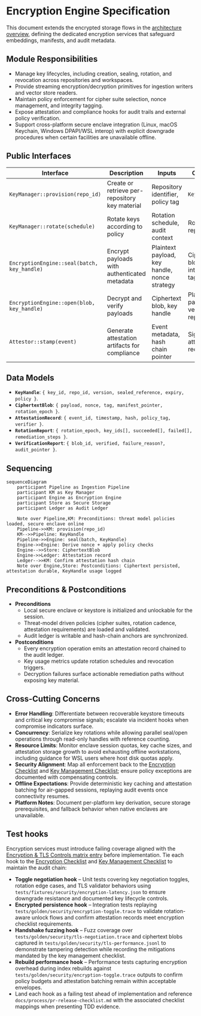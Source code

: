 # Encryption Engine Specification

This document extends the encrypted storage flows in the [architecture overview](./overview.md), defining the dedicated encryption services that safeguard embeddings, manifests, and audit metadata.

## Module Responsibilities
- Manage key lifecycles, including creation, sealing, rotation, and revocation across repositories and workspaces.
- Provide streaming encryption/decryption primitives for ingestion writers and vector store readers.
- Maintain policy enforcement for cipher suite selection, nonce management, and integrity tagging.
- Expose attestation and compliance hooks for audit trails and external policy verification.
- Support cross-platform secure enclave integration (Linux, macOS Keychain, Windows DPAPI/WSL interop) with explicit downgrade procedures when certain facilities are unavailable offline.

## Public Interfaces

| Interface | Description | Inputs | Outputs |
|-----------|-------------|--------|---------|
| `KeyManager::provision(repo_id)` | Create or retrieve per-repository key material | Repository identifier, policy tag | `KeyHandle` |
| `KeyManager::rotate(schedule)` | Rotate keys according to policy | Rotation schedule, audit context | Rotation report |
| `EncryptionEngine::seal(batch, key_handle)` | Encrypt payloads with authenticated metadata | Plaintext payload, key handle, nonce strategy | Ciphertext blob + integrity tag |
| `EncryptionEngine::open(blob, key_handle)` | Decrypt and verify payloads | Ciphertext blob, key handle | Plaintext payload, verification report |
| `Attestor::stamp(event)` | Generate attestation artifacts for compliance | Event metadata, hash chain pointer | Signed attestation record |

## Data Models
- **`KeyHandle`**: `{ key_id, repo_id, version, sealed_reference, expiry, policy }`.
- **`CiphertextBlob`**: `{ payload, nonce, tag, manifest_pointer, rotation_epoch }`.
- **`AttestationRecord`**: `{ event_id, timestamp, hash, policy_tag, verifier }`.
- **`RotationReport`**: `{ rotation_epoch, key_ids[], succeeded[], failed[], remediation_steps }`.
- **`VerificationReport`**: `{ blob_id, verified, failure_reason?, audit_pointer }`.

## Sequencing

```mermaid
sequenceDiagram
    participant Pipeline as Ingestion Pipeline
    participant KM as Key Manager
    participant Engine as Encryption Engine
    participant Store as Secure Storage
    participant Ledger as Audit Ledger

    Note over Pipeline,KM: Preconditions: threat model policies loaded, secure enclave online
    Pipeline->>KM: provision(repo_id)
    KM-->>Pipeline: KeyHandle
    Pipeline->>Engine: seal(batch, KeyHandle)
    Engine->>Engine: Derive nonce + apply policy checks
    Engine-->>Store: CiphertextBlob
    Engine->>Ledger: Attestation record
    Ledger-->>KM: Confirm attestation hash chain
    Note over Engine,Store: Postconditions: Ciphertext persisted, attestation durable, KeyHandle usage logged
```

## Preconditions & Postconditions
- **Preconditions**
  - Local secure enclave or keystore is initialized and unlockable for the session.
  - Threat-model driven policies (cipher suites, rotation cadence, attestation requirements) are loaded and validated.
  - Audit ledger is writable and hash-chain anchors are synchronized.
- **Postconditions**
  - Every encryption operation emits an attestation record chained to the audit ledger.
  - Key usage metrics update rotation schedules and revocation triggers.
  - Decryption failures surface actionable remediation paths without exposing key material.

## Cross-Cutting Concerns
- **Error Handling**: Differentiate between recoverable keystore timeouts and critical key compromise signals; escalate via incident hooks when compromise indicators surface.
- **Concurrency**: Serialize key rotations while allowing parallel seal/open operations through read-only handles with reference counting.
- **Resource Limits**: Monitor enclave session quotas, key cache sizes, and attestation storage growth to avoid exhausting offline workstations, including guidance for WSL users where host disk quotas apply.
- **Security Alignment**: Map all enforcement back to the [Encryption Checklist](../security/threat-model.md#encryption-checklist) and [Key Management Checklist](../security/threat-model.md#key-management-checklist); ensure policy exceptions are documented with compensating controls.
- **Offline Expectations**: Provide deterministic key caching and attestation batching for air-gapped sessions, replaying audit events once connectivity resumes.
- **Platform Notes**: Document per-platform key derivation, secure storage prerequisites, and fallback behavior when native enclaves are unavailable.

## Test hooks
Encryption services must introduce failing coverage aligned with the [Encryption & TLS Controls matrix entry](../testing/test-matrix.md#encryption--tls-controls) before implementation. Tie each hook to the [Encryption Checklist](../security/threat-model.md#encryption-checklist) and [Key Management Checklist](../security/threat-model.md#key-management-checklist) to maintain the audit chain:
- **Toggle negotiation hook** – Unit tests covering key negotiation toggles, rotation edge cases, and TLS validator behaviors using `tests/fixtures/security/encryption-latency.json` to ensure downgrade resistance and documented key lifecycle controls.
- **Encrypted persistence hook** – Integration tests replaying `tests/golden/security/encryption-toggle.trace` to validate rotation-aware unlock flows and confirm attestation records meet encryption checklist requirements.
- **Handshake fuzzing hook** – Fuzz coverage over `tests/golden/security/tls-negotiation.trace` and ciphertext blobs captured in `tests/golden/security/tls-performance.jsonl` to demonstrate tampering detection while recording the mitigations mandated by the key management checklist.
- **Rebuild performance hook** – Performance tests capturing encryption overhead during index rebuilds against `tests/golden/security/encryption-toggle.trace` outputs to confirm policy budgets and attestation batching remain within acceptable envelopes.
- Land each hook as a failing test ahead of implementation and reference `docs/process/pr-release-checklist.md` with the associated checklist mappings when presenting TDD evidence.
